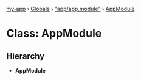 [my-app](../README.md) › [Globals](../globals.md) › ["app/app.module"](../modules/_app_app_module_.md) › [AppModule](_app_app_module_.appmodule.md)

# Class: AppModule

## Hierarchy

* **AppModule**
